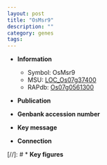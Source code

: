 ```yaml
---
layout: post
title: "OsMsr9"
description: ""
category: genes
tags: 
---
```


* **Information**  
    + Symbol: OsMsr9  
    + MSU: [LOC_Os07g37400](http://rice.uga.edu/cgi-bin/ORF_infopage.cgi?orf=LOC_Os07g37400)  
    + RAPdb: [Os07g0561300](http://rapdb.dna.affrc.go.jp/viewer/gbrowse_details/irgsp1?name=Os07g0561300)  

* **Publication**  

* **Genbank accession number**  

* **Key message**  

* **Connection**  

[//]: # * **Key figures**  


